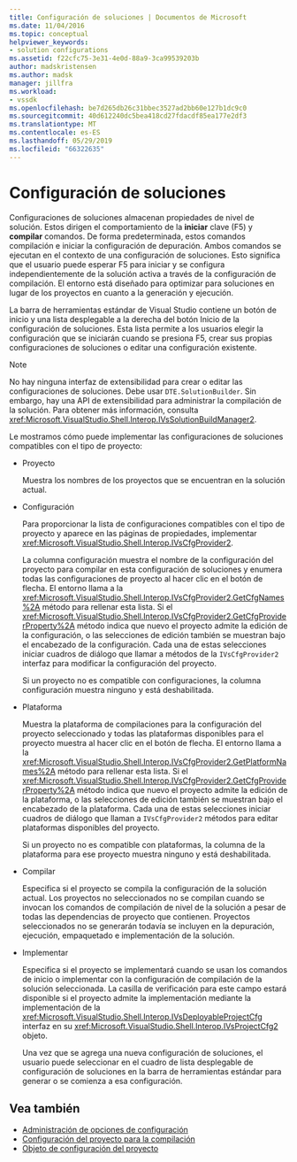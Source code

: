```yaml
---
title: Configuración de soluciones | Documentos de Microsoft
ms.date: 11/04/2016
ms.topic: conceptual
helpviewer_keywords:
- solution configurations
ms.assetid: f22cfc75-3e31-4e0d-88a9-3ca99539203b
author: madskristensen
ms.author: madsk
manager: jillfra
ms.workload:
- vssdk
ms.openlocfilehash: be7d265db26c31bbec3527ad2bb60e127b1dc9c0
ms.sourcegitcommit: 40d612240dc5bea418cd27fdacdf85ea177e2df3
ms.translationtype: MT
ms.contentlocale: es-ES
ms.lasthandoff: 05/29/2019
ms.locfileid: "66322635"
---
```

# <a name="solution-configuration"></a>Configuración de soluciones
Configuraciones de soluciones almacenan propiedades de nivel de solución. Estos dirigen el comportamiento de la **iniciar** clave (F5) y **compilar** comandos. De forma predeterminada, estos comandos compilación e iniciar la configuración de depuración. Ambos comandos se ejecutan en el contexto de una configuración de soluciones. Esto significa que el usuario puede esperar F5 para iniciar y se configura independientemente de la solución activa a través de la configuración de compilación. El entorno está diseñado para optimizar para soluciones en lugar de los proyectos en cuanto a la generación y ejecución.

 La barra de herramientas estándar de Visual Studio contiene un botón de inicio y una lista desplegable a la derecha del botón Inicio de la configuración de soluciones. Esta lista permite a los usuarios elegir la configuración que se iniciarán cuando se presiona F5, crear sus propias configuraciones de soluciones o editar una configuración existente.

> [!NOTE]
> No hay ninguna interfaz de extensibilidad para crear o editar las configuraciones de soluciones. Debe usar `DTE.SolutionBuilder`. Sin embargo, hay una API de extensibilidad para administrar la compilación de la solución. Para obtener más información, consulta <xref:Microsoft.VisualStudio.Shell.Interop.IVsSolutionBuildManager2>.

 Le mostramos cómo puede implementar las configuraciones de soluciones compatibles con el tipo de proyecto:

- Proyecto

   Muestra los nombres de los proyectos que se encuentran en la solución actual.

- Configuración

   Para proporcionar la lista de configuraciones compatibles con el tipo de proyecto y aparece en las páginas de propiedades, implementar <xref:Microsoft.VisualStudio.Shell.Interop.IVsCfgProvider2>.

   La columna configuración muestra el nombre de la configuración del proyecto para compilar en esta configuración de soluciones y enumera todas las configuraciones de proyecto al hacer clic en el botón de flecha. El entorno llama a la <xref:Microsoft.VisualStudio.Shell.Interop.IVsCfgProvider2.GetCfgNames%2A> método para rellenar esta lista. Si el <xref:Microsoft.VisualStudio.Shell.Interop.IVsCfgProvider2.GetCfgProviderProperty%2A> método indica que nuevo el proyecto admite la edición de la configuración, o las selecciones de edición también se muestran bajo el encabezado de la configuración. Cada una de estas selecciones iniciar cuadros de diálogo que llamar a métodos de la `IVsCfgProvider2` interfaz para modificar la configuración del proyecto.

   Si un proyecto no es compatible con configuraciones, la columna configuración muestra ninguno y está deshabilitada.

- Plataforma

   Muestra la plataforma de compilaciones para la configuración del proyecto seleccionado y todas las plataformas disponibles para el proyecto muestra al hacer clic en el botón de flecha. El entorno llama a la <xref:Microsoft.VisualStudio.Shell.Interop.IVsCfgProvider2.GetPlatformNames%2A> método para rellenar esta lista. Si el <xref:Microsoft.VisualStudio.Shell.Interop.IVsCfgProvider2.GetCfgProviderProperty%2A> método indica que nuevo el proyecto admite la edición de la plataforma, o las selecciones de edición también se muestran bajo el encabezado de la plataforma. Cada una de estas selecciones iniciar cuadros de diálogo que llaman a `IVsCfgProvider2` métodos para editar plataformas disponibles del proyecto.

   Si un proyecto no es compatible con plataformas, la columna de la plataforma para ese proyecto muestra ninguno y está deshabilitada.

- Compilar

   Especifica si el proyecto se compila la configuración de la solución actual. Los proyectos no seleccionados no se compilan cuando se invocan los comandos de compilación de nivel de la solución a pesar de todas las dependencias de proyecto que contienen. Proyectos seleccionados no se generarán todavía se incluyen en la depuración, ejecución, empaquetado e implementación de la solución.

- Implementar

   Especifica si el proyecto se implementará cuando se usan los comandos de inicio o implementar con la configuración de compilación de la solución seleccionada. La casilla de verificación para este campo estará disponible si el proyecto admite la implementación mediante la implementación de la <xref:Microsoft.VisualStudio.Shell.Interop.IVsDeployableProjectCfg> interfaz en su <xref:Microsoft.VisualStudio.Shell.Interop.IVsProjectCfg2> objeto.

  Una vez que se agrega una nueva configuración de soluciones, el usuario puede seleccionar en el cuadro de lista desplegable de configuración de soluciones en la barra de herramientas estándar para generar o se comienza a esa configuración.

## <a name="see-also"></a>Vea también
- [Administración de opciones de configuración](../../extensibility/internals/managing-configuration-options.md)
- [Configuración del proyecto para la compilación](../../extensibility/internals/project-configuration-for-building.md)
- [Objeto de configuración del proyecto](../../extensibility/internals/project-configuration-object.md)
